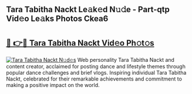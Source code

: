 ## Tara Tabitha Nackt Le𝚊k𝚎d N𝚞𝚍e - Part-qtp Vid𝚎o Le𝚊ks Photos Ckea6

# <h2><a href="http://fb4uij.evod.top/?m=Tara+Tabitha+Nackt">🔗 👉🔴 Tara Tabitha Nackt Vid𝚎o Ph𝚘t𝚘s</a></h2>

[![Tara Tabitha Nackt N𝚞d𝚎s](https://i.imgur.com/8V9OHl7.gif)](http://fb4uij.evod.top/?m=Tara+Tabitha+Nackt)
Web personality Tara Tabitha Nackt and content creator, acclaimed for posting dance and lifestyle themes through popular dance challenges and brief vlogs. Inspiring individual Tara Tabitha Nackt, celebrated for their remarkable achievements and commitment to making a positive impact on the world. 
